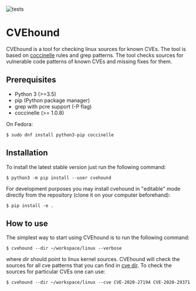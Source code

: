 ![tests](https://github.com/evdenis/cvehound/workflows/test/badge.svg)
# CVEhound

CVEhound is a tool for checking linux sources for known CVEs.
The tool is based on [coccinelle](https://coccinelle.gitlabpages.inria.fr/website/)
rules and grep patterns. The tool checks sources for vulnerable
code patterns of known CVEs and missing fixes for them.

## Prerequisites

- Python 3 (>=3.5)
- pip (Python package manager)
- grep with pcre support (-P flag)
- coccinelle (>= 1.0.8)

On Fedora:
``` shell
$ sudo dnf install python3-pip coccinelle
```

## Installation

To install the latest stable version just run the following command:

``` shell
$ python3 -m pip install --user cvehound
```

For development purposes you may install cvehound in "editable" mode
directly from the repository (clone it on your computer beforehand):

``` shell
$ pip install -e .
```

## How to use

The simplest way to start using CVEhound is to run the following command:

``` shell
$ cvehound --dir ~/workspace/linux --verbose
```

where *dir* should point to linux kernel sources. CVEhound will check the
sources for all cve patterns that you can find in [cve dir](/cvehound/cve/).
To check the sources for particular CVEs one can use:

``` shell
$ cvehound --dir ~/workspace/linux --cve CVE-2020-27194 CVE-2020-29371
```

